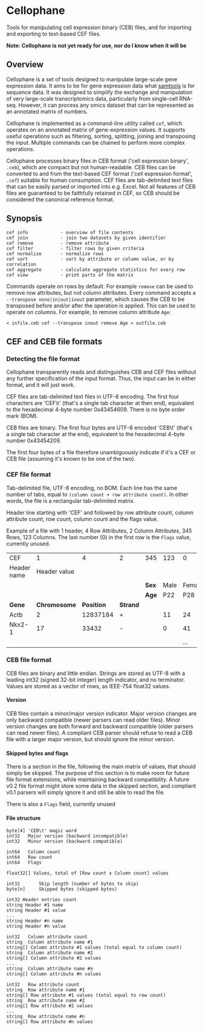 # Cellophane

Tools for manipulating cell expression binary (CEB) files, and for importing and exporting to text-based CEF files.

**Note: Cellophane is not yet ready for use, nor do I know when it will be**

## Overview

Cellophane is a set of tools designed to manipulate large-scale gene expression data. It aims to be for gene 
expression data what [samtools](http://samtools.github.io) is for sequence data. It was designed to simplify the exchange
and manipulation of very large-scale transcriptomics data, particularly from single-cell RNA-seq. However, it can process
any omics dataset that can be represented as an annotated matrix of numbers.

Cellophane is implemented as a command-line utility called `cef`, which operates on an annotated matrix of gene-expression 
values. It supports useful operations such as filtering, sorting, splitting, joining and transposing the input. Multiple 
commands can be chained to perform more complex operations.

Cellophane processes binary files in CEB format ('cell expression binary', `.ceb`), which are compact but not human-readable. CEB files can be
converted to and from the text-based CEF format ('cell expression format', `.cef`) suitable for human consumption. CEF files are tab-delimited 
text files that can be easily parsed or imported into e.g. Excel. Not all features of CEB files are guaranteed to be faithfully retained in CEF, so
CEB should be considered the canonical reference format.

## Synopsis

```
cef info            - overview of file contents
cef join		  	- join two datasets by given identifier
cef remove 			- remove attribute
cef filter			- filter rows by given criteria
cef normalize		- normalize rows
cef sort			- sort by attribute or column value, or by correlation
cef aggregate		- calculate aggregate statistics for every row
cef view			- print parts of the matrix
```

Commands operate on rows by default. For example `remove` can be used to remove row attributes, but not column attributes. Every command accepts a `--transpose none|in|out|inout` parameter, which causes the CEB to be transposed before and/or after the operation is applied. This can be used to operate on columns. For example, to remove column attribute `Age`:

```
< infile.ceb cef --transpose inout remove Age > outfile.ceb 
```


## CEF and CEB file formats

### Detecting the file format

Cellophane transparently reads and distinguishes CEB and CEF files without any further specification of the input format. Thus, the input can be in either format, and it will just work.

CEF files are tab-delimited text files in UTF-8 encoding. The first four characters are 'CEF\t' (that's a single tab character at then end), equivalent to the hexadecimal 4-byte number 0x43454609. There is no byte order mark (BOM).

CEB files are binary. The first four bytes are UTF-8 encoded 'CEB\t' (that's a single tab character at the end), equivalent to the hexadecimal 4-byte number 0x43454209.

The first four bytes of a file therefore unambiguously indicate if it's a CEF or CEB file (assuming it's known to be one of the two).


### CEF file format

Tab-delimited file, UTF-8 encoding, no BOM. Each line has the same number of tabs, equal to `(column count + row attribute count)`. In other words, the file is a rectangular tab-delimited matrix.

Header line starting with 'CEF' and followed by row attribute count, column attribute count, row count, column count and the flags value.

Example of a file with 1 header, 4 Row Attributes, 2 Column Attributes, 345 Rows, 123 Columns. The last number (0) in the first row is the `Flags` value, currently unused.

|   |   |   |   |    |    |    |
|---|---|---|---|----|----|----|
|CEF| 1 | 4 | 2 |345 |123 |  0 |
|Header name|Header value| | | | | |
|	|	|	|   |**Sex** |Male|Female|
|	|	|	|   |**Age** |P22|P28|
|**Gene**|**Chromosome**|**Position**|**Strand**|    |    |    |
|Actb|2|12837184|+|    |11 |24 |
|Nkx2-1|17|33432|-|    |0 |41 |
|   |   |   |   |    |    | ...|



### CEB file format

CEB files are binary and little endian. Strings are stored as UTF-8 with a leading int32 (signed 32-bit integer) length indicator, and no terminator. Values are stored as a vector of rows, as IEEE-754 float32 values. 


#### Version

CEB files contain a minor/major version indicator. Major version changes are only backward compatible (newer parsers can read older files). Minor version changes are both forward and backward compatible (older parsers can read newer files). A compliant CEB parser should refuse to read a CEB file with a larger major version, but should ignore the minor version. 


#### Skipped bytes and flags

There is a section in the file, following the main matrix of values, that should simply be skipped. The purpose of this section is to make room for future file format extensions, while maintaining backward compatibility. A future v0.2 file format might store some data in the skipped section, and compliant v0.1 parsers will simply ignore it and still be able to read the file. 

There is also a `Flags` field, currently unused


#### File structure

	byte[4]	'CEB\t' magic word
	int32 	Major version (backward incompatible)
	int32	Minor version (backward compatible)

	int64	Column count
	int64	Row count
	int64 	Flags

	float32[] Values, total of [Row count x Column count] values

	int32 		Skip length (number of bytes to skip)
	byte[n] 	Skipped bytes (skipped bytes)

	int32 Header entries count
	string Header #1 name
	string Header #1 value
	...
	string Header #n name
	string Header #n value

	int32	Column attribute count
	string	Column attribute name #1 
	string[] Column attribute #1 values (total equal to column count)
	string	Column attribute name #2 
	string[] Column attribute #2 values
	...
	string	Column attribute name #n 
	string[] Column attribute #n values

	int32	Row attribute count
	string	Row attribute name #1
	string[] Row attribute #1 values (total equal to row count)
	string	Row attribute name #2
	string[] Row attribute #2 values
	...
	string	Row attribute name #n
	string[] Row attribute #n values

